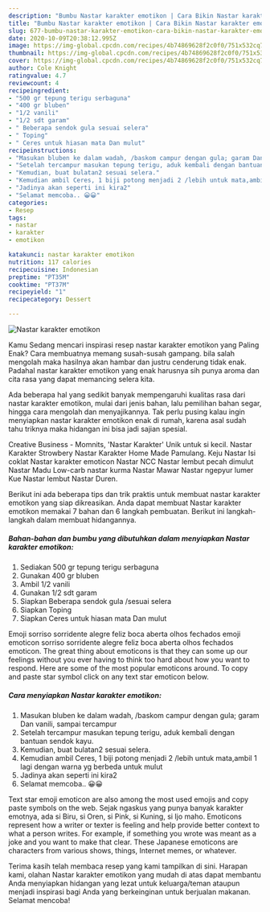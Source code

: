 ```yaml
---
description: "Bumbu Nastar karakter emotikon | Cara Bikin Nastar karakter emotikon Yang Sempurna"
title: "Bumbu Nastar karakter emotikon | Cara Bikin Nastar karakter emotikon Yang Sempurna"
slug: 677-bumbu-nastar-karakter-emotikon-cara-bikin-nastar-karakter-emotikon-yang-sempurna
date: 2020-10-09T20:38:12.995Z
image: https://img-global.cpcdn.com/recipes/4b74869628f2c0f0/751x532cq70/nastar-karakter-emotikon-foto-resep-utama.jpg
thumbnail: https://img-global.cpcdn.com/recipes/4b74869628f2c0f0/751x532cq70/nastar-karakter-emotikon-foto-resep-utama.jpg
cover: https://img-global.cpcdn.com/recipes/4b74869628f2c0f0/751x532cq70/nastar-karakter-emotikon-foto-resep-utama.jpg
author: Cole Knight
ratingvalue: 4.7
reviewcount: 4
recipeingredient:
- "500 gr tepung terigu serbaguna"
- "400 gr bluben"
- "1/2 vanili"
- "1/2 sdt garam"
- " Beberapa sendok gula sesuai selera"
- " Toping"
- " Ceres untuk hiasan mata Dan mulut"
recipeinstructions:
- "Masukan bluben ke dalam wadah, /baskom campur dengan gula; garam Dan vanili, sampai tercampur"
- "Setelah tercampur masukan tepung terigu, aduk kembali dengan bantuan sendok kayu."
- "Kemudian, buat bulatan2 sesuai selera."
- "Kemudian ambil Ceres, 1 biji potong menjadi 2 /lebih untuk mata,ambil 1 lagi dengan warna yg berbeda untuk mulut"
- "Jadinya akan seperti ini kira2"
- "Selamat memcoba.. 😀😀"
categories:
- Resep
tags:
- nastar
- karakter
- emotikon

katakunci: nastar karakter emotikon 
nutrition: 117 calories
recipecuisine: Indonesian
preptime: "PT35M"
cooktime: "PT37M"
recipeyield: "1"
recipecategory: Dessert

---
```



![Nastar karakter emotikon](https://img-global.cpcdn.com/recipes/4b74869628f2c0f0/751x532cq70/nastar-karakter-emotikon-foto-resep-utama.jpg)

Kamu Sedang mencari inspirasi resep nastar karakter emotikon yang Paling Enak? Cara membuatnya memang susah-susah gampang. bila salah mengolah maka hasilnya akan hambar dan justru cenderung tidak enak. Padahal nastar karakter emotikon yang enak harusnya sih punya aroma dan cita rasa yang dapat memancing selera kita.

Ada beberapa hal yang sedikit banyak mempengaruhi kualitas rasa dari nastar karakter emotikon, mulai dari jenis bahan, lalu pemilihan bahan segar, hingga cara mengolah dan menyajikannya. Tak perlu pusing kalau ingin menyiapkan nastar karakter emotikon enak di rumah, karena asal sudah tahu triknya maka hidangan ini bisa jadi sajian spesial.

Creative Business - Momnits, &#39;Nastar Karakter&#39; Unik untuk si kecil. Nastar Karakter Strowbery Nastar Karakter Home Made Pamulang. Keju Nastar Isi coklat Nastar karakter emoticon Nastar NCC Nastar lembut pecah dimulut Nastar Madu Low-carb nastar kurma Nastar Mawar Nastar ngepyur lumer Kue Nastar lembut Nastar Duren.


Berikut ini ada beberapa tips dan trik praktis untuk membuat nastar karakter emotikon yang siap dikreasikan. Anda dapat membuat Nastar karakter emotikon memakai 7 bahan dan 6 langkah pembuatan. Berikut ini langkah-langkah dalam membuat hidangannya.

<!--inarticleads1-->

##### Bahan-bahan dan bumbu yang dibutuhkan dalam menyiapkan Nastar karakter emotikon:

1. Sediakan 500 gr tepung terigu serbaguna
1. Gunakan 400 gr bluben
1. Ambil 1/2 vanili
1. Gunakan 1/2 sdt garam
1. Siapkan  Beberapa sendok gula /sesuai selera
1. Siapkan  Toping
1. Siapkan  Ceres untuk hiasan mata Dan mulut


Emoji sorriso sorridente alegre feliz boca aberta olhos fechados emoji emoticon sorriso sorridente alegre feliz boca aberta olhos fechados emoticon. The great thing about emoticons is that they can some up our feelings without you ever having to think too hard about how you want to respond. Here are some of the most popular emoticons around. To copy and paste star symbol click on any text star emoticon below. 

<!--inarticleads2-->

##### Cara menyiapkan Nastar karakter emotikon:

1. Masukan bluben ke dalam wadah, /baskom campur dengan gula; garam Dan vanili, sampai tercampur
1. Setelah tercampur masukan tepung terigu, aduk kembali dengan bantuan sendok kayu.
1. Kemudian, buat bulatan2 sesuai selera.
1. Kemudian ambil Ceres, 1 biji potong menjadi 2 /lebih untuk mata,ambil 1 lagi dengan warna yg berbeda untuk mulut
1. Jadinya akan seperti ini kira2
1. Selamat memcoba.. 😀😀


Text star emoji emoticon are also among the most used emojis and copy paste symbols on the web. Sejak ngaskus yang punya banyak karakter emotnya, ada si Biru, si Oren, si Pink, si Kuning, si Ijo maho. Emoticons represent how a writer or texter is feeling and help provide better context to what a person writes. For example, if something you wrote was meant as a joke and you want to make that clear. These Japanese emoticons are characters from various shows, things, Internet memes, or whatever. 

Terima kasih telah membaca resep yang kami tampilkan di sini. Harapan kami, olahan Nastar karakter emotikon yang mudah di atas dapat membantu Anda menyiapkan hidangan yang lezat untuk keluarga/teman ataupun menjadi inspirasi bagi Anda yang berkeinginan untuk berjualan makanan. Selamat mencoba!
